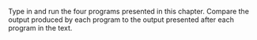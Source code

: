 Type in and run the four programs presented in this chapter. Compare the
output produced by each program to the output presented after each program in
the text.

